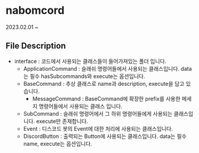 # nabomcord

2023.02.01 ~

## File Description
- interface : 코드에서 사용되는 클래스들이 들어가져있는 폴더 입니다. 
  - ApplicationCommand : 슬래쉬 명령어들에서 사용되는 클래스입니다. data는 필수 hasSubcommands와 execute는 옵션입니다.
  - BaseCommand : 추상 클래스로 name과 description, execute을 담고 있습니다.
    - MessageCommand : BaseCommand에 확장한 prefix를 사용한 메세지 명령어들에서 사용되는 클래스 입니다.
  - SubCommand : 슬래쉬 명령어에서 그 하위 명령어들에게 사용되는 클래스입니다. execute만 존재합니다.
  - Event : 디스코드 봇의 Event에 대한 처리에 사용되는 클래스입니다.
  - DiscordButton : 출력되는 Button에 사용되는 클래스입니다. data는 필수 name, execute는 옵션입니다.
  
  
